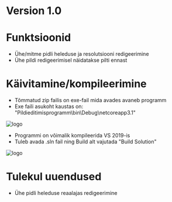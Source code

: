 # Version 1.0

# Funktsioonid
- Ühe/mitme pidli heleduse ja resolutsiooni redigeerimine 
- Ühe pildi redigeerimisel näidatakse pilti ennast

# Käivitamine/kompileerimine
- Tõmmatud zip failis on exe-fail mida avades avaneb programm
- Exe faili asukoht kaustas on: "Pildieditimisprogramm\bin\Debug\netcoreapp3.1"


![logo](https://i.imgur.com/aJ5ojDt.png)

- Programmi on võimalik kompileerida VS 2019-is
- Tuleb avada .sln fail ning Build alt vajutada "Build Solution"

![logo](https://i.imgur.com/X28EN7d.png)

# Tulekul uuendused
- Ühe pidli heleduse reaalajas redigeerimine

